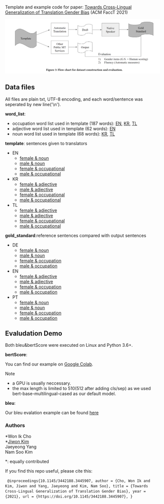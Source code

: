 Template and example code for paper: [Towards Cross-Lingual Generalization of Translation Gender Bias](https://doi.org/10.1145/3442188.3445907) (ACM FaccT 2021)

![figure-3.png](figure-3.png)

## Data files

All files are plain txt, UTF-8 encoding, and each word/sentence was seperated by new line('\n').

**word_list**:<br/>
- occupation word list used in template (187 words): [EN](word_list/occu_en.txt), [KR](word_list/occu_kr.txt), [TL](word_list/occu_tl.txt)
- adjective word list used in template (62 words): [EN](word_list/noun_en.txt)
- noun word list used in template (68 words): [KR](word_list/adj_kr.txt), [TL](word_list/adj_tl.txt)

**template**: sentences given to translators<br/>

- EN
  - [female & noun](template/en-female-noun.txt)
  - [male & noun](template/en-male-noun.txt)
  - [female & occupational](template/en-female-occupation.txt)
  - [male & occupational](template/en-male-occupation.txt)
- KR
  - [female & adjective](template/kr-female-adj.txt)
  - [male & adjective](template/kr-male-adj.txt)
  - [female & occupational](template/kr-female-occupation.txt)
  - [male & occupational](template/kr-male-occupation.txt)
- TL
  - [female & adjective](template/tl-female-adj.txt)
  - [male & adjective](template/tl-male-adj.txt)
  - [female & occupational](template/tl-female-occupation.txt)
  - [male & occupational](template/tl-male-occupation.txt)

**gold_standard**:reference sentences compared with output sentences<br/>



- DE
  - [female & noun](gold_standard/de-female-noun.txt)
  - [male & noun](gold_standard/de-male-noun.txt)
  - [female & occupation](gold_standard/de-female-occupation.txt)
  - [male & occupation](gold_standard/de-male-occupation.txt)
- EN
  - [female & adjective](gold_standard/en-female-adj.txt)
  - [male & adjective](gold_standard/en-male-adj.txt)
  - [female & occupation](gold_standard/en-female-occupation.txt)
  - [male & occupation](gold_standard/en-male-occupation.txt)
- PT
  - [female & noun](gold_standard/pt-female-noun.txt)
  - [male & noun](gold_standard/pt-male-noun.txt)
  - [female & occupation](gold_standard/pt-female-occupation.txt)
  - [male & occupation](gold_standard/pt-male-occupation.txt)


## Evaludation Demo

Both bleu&bertScore were executed on Linux and Python 3.6+.

**bertScore**:<br/>

You can find our example on [Google Colab](https://colab.research.google.com/drive/1wCYv-ViP5vX3InP5NlbXbv6swmOjjjpN#scrollTo=Z3OgidL3RhaF).

Note
- a GPU is usually neccessary.
- the max length is limited to 510(512 after adding cls/sep) as we used bert-base-multilingual-cased as our default model.


**bleu**:<br/>

Our bleu evalation example can be found [here](https://colab.research.google.com/drive/1y0uvMCs_lXqRilE7GI9lRAVbt35BmgBI)

### Authors
\*Won Ik Cho<br/>
\*[Jiwon Kim](https://github.com/SpellOnYou)<br/>
Jaeyeong Yang<br/>
Nam Soo Kim<br/>

\*: equally contributed

If you find this repo useful, please cite this:

`
@inproceedings{10.1145/3442188.3445907,
author = {Cho, Won Ik and Kim, Jiwon and Yang, Jaeyeong and Kim, Nam Soo},
title = {Towards Cross-Lingual Generalization of Translation Gender Bias},
year = {2021},
url = {https://doi.org/10.1145/3442188.3445907},
}`
